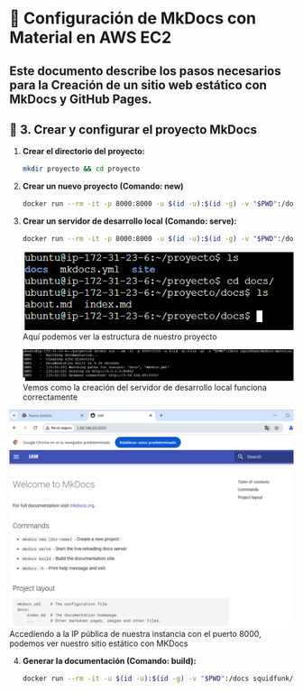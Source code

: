 # 🚀 Configuración de MkDocs con Material en AWS EC2

Este documento describe los pasos necesarios para la Creación de un sitio web estático con MkDocs y GitHub Pages.
---
## 📂 3. Crear y configurar el proyecto MkDocs

1. **Crear el directorio del proyecto:**
   ```bash
   mkdir proyecto && cd proyecto
   ```
2. **Crear un nuevo proyecto (Comando: new)**
   ```bash
   docker run --rm -it -p 8000:8000 -u $(id -u):$(id -g) -v "$PWD":/docs squidfunk/mkdocs-material new .
   ```
3. **Crear un servidor de desarrollo local (Comando: serve):**
   ```bash
   docker run --rm -it -p 8000:8000 -u $(id -u):$(id -g) -v "$PWD":/docs squidfunk/mkdocs-material
   ```
   ![comprobacion](capturas/captura_mk1.png)
   Aquí podemos ver la estructura de nuestro proyecto

   ![comprobacion](capturas/captura_mk3.png)
   Vemos como la creación del servidor de desarrollo local funciona correctamente

  ![comprobacion](capturas/captura_mk2.png)
  Accediendo a la IP pública de nuestra instancia con el puerto 8000, podemos ver nuestro sitio estático con MKDocs

4. **Generar la documentación (Comando: build):**
   ```bash
   docker run --rm -it -u $(id -u):$(id -g) -v "$PWD":/docs squidfunk/mkdocs-material build
   ```
   
